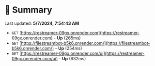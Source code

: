 # 📖 Summary
Last updated: **5/7/2024, 7:54:43 AM**

- `GET` [https://restreamer-09gx.onrender.com](https://restreamer-09gx.onrender.com) - **Up** (265ms)
- `GET` [https://filestreambot-b5k6.onrender.com/](https://filestreambot-b5k6.onrender.com/) - **Up** (254ms)
- `GET` [https://restreamer-09gx.onrender.com/ui](https://restreamer-09gx.onrender.com/ui) - **Up** (632ms)
